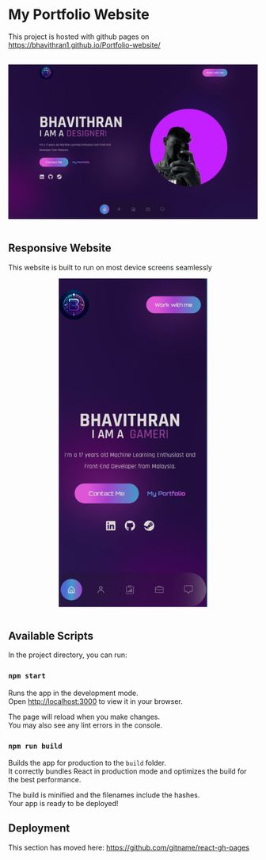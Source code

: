 # My Portfolio Website

This project is hosted with github pages on https://bhavithran1.github.io/Portfolio-website/

</br>

<div align="center">
<img hight="300" width="700" alt="PNG" align="center" src="https://github.com/bhavithran1/bhavithran1/blob/main/assets/portfolio-website.png">
</div>

<br>

## Responsive Website

This website is built to run on most device screens seamlessly
<br>
<div align="center">
<img hight="200" width="300" alt="PNG" align="center" src="https://github.com/bhavithran1/bhavithran1/blob/main/assets/phone.png">
</div>

<br>

## Available Scripts

In the project directory, you can run:

### `npm start`

Runs the app in the development mode.\
Open [http://localhost:3000](http://localhost:3000) to view it in your browser.

The page will reload when you make changes.\
You may also see any lint errors in the console.

### `npm run build`

Builds the app for production to the `build` folder.\
It correctly bundles React in production mode and optimizes the build for the best performance.

The build is minified and the filenames include the hashes.\
Your app is ready to be deployed!

## Deployment

This section has moved here: https://github.com/gitname/react-gh-pages


